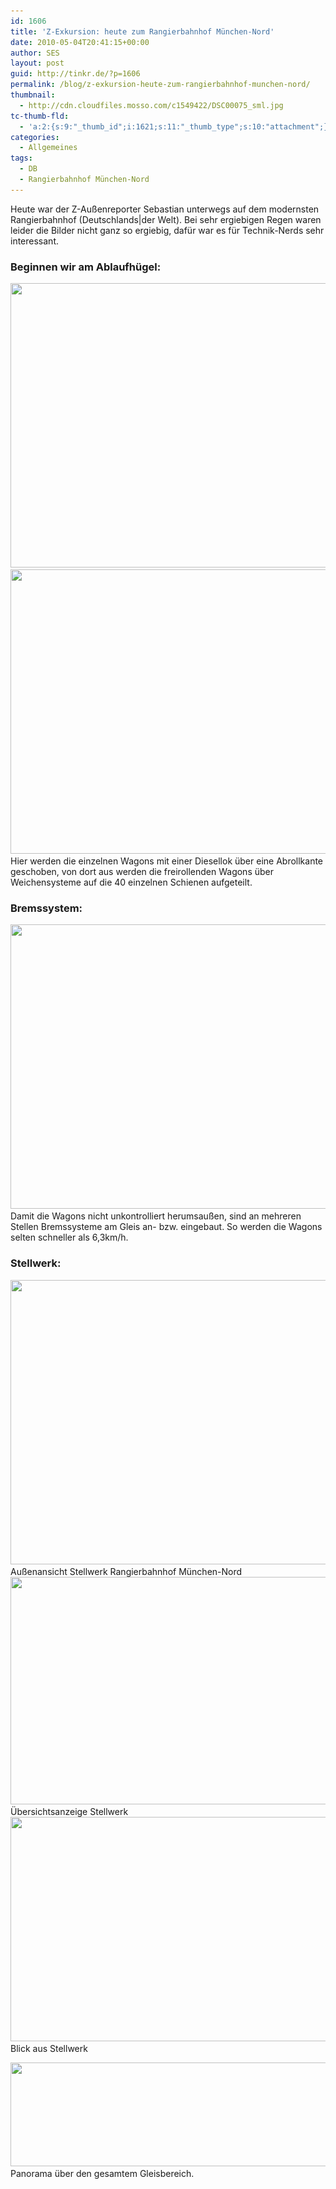 ```yaml
---
id: 1606
title: 'Z-Exkursion: heute zum Rangierbahnhof München-Nord'
date: 2010-05-04T20:41:15+00:00
author: SES
layout: post
guid: http://tinkr.de/?p=1606
permalink: /blog/z-exkursion-heute-zum-rangierbahnhof-munchen-nord/
thumbnail:
  - http://cdn.cloudfiles.mosso.com/c1549422/DSC00075_sml.jpg
tc-thumb-fld:
  - 'a:2:{s:9:"_thumb_id";i:1621;s:11:"_thumb_type";s:10:"attachment";}'
categories:
  - Allgemeines
tags:
  - DB
  - Rangierbahnhof München-Nord
---
```

Heute war der Z-Außenreporter Sebastian unterwegs auf dem modernsten Rangierbahnhof (Deutschlands|der Welt). Bei sehr ergiebigen Regen waren leider die Bilder nicht ganz so ergiebig, dafür war es für Technik-Nerds sehr interessant.

### Beginnen wir am Ablaufhügel:

<img loading="lazy" src="/assets/2010/05/DSC00052.jpg" alt="" title="Abrollhügel" width="606" height="455" class="alignnone size-full wp-image-1609" srcset="/assets/2010/05/DSC00052.jpg 606w, /assets/2010/05/DSC00052-300x225.jpg 300w" sizes="(max-width: 606px) 100vw, 606px" />
<img loading="lazy" src="/assets/2010/05/DSC00050.jpg" alt="" title="Blick vom Abrollhügel" width="606" height="455" class="alignnone size-full wp-image-1607" srcset="/assets/2010/05/DSC00050.jpg 606w, /assets/2010/05/DSC00050-300x225.jpg 300w" sizes="(max-width: 606px) 100vw, 606px" />
Hier werden die einzelnen Wagons mit einer Diesellok über eine Abrollkante geschoben, von dort aus werden die freirollenden Wagons über Weichensysteme auf die 40 einzelnen Schienen aufgeteilt.

### Bremssystem:

<img loading="lazy" src="/assets/2010/05/DSC00051.jpg" alt="" title="Bremsensystem" width="606" height="455" class="alignnone size-full wp-image-1608" srcset="/assets/2010/05/DSC00051.jpg 606w, /assets/2010/05/DSC00051-300x225.jpg 300w" sizes="(max-width: 606px) 100vw, 606px" />
Damit die Wagons nicht unkontrolliert herumsaußen, sind an mehreren Stellen Bremssysteme am Gleis an- bzw. eingebaut. So werden die Wagons selten schneller als 6,3km/h.

### Stellwerk:

<img loading="lazy" src="/assets/2010/05/DSC00075.jpg" alt="" title="Stellwerk Rangierbahnhof München-Nord" width="606" height="455" class="alignnone size-full wp-image-1613" srcset="/assets/2010/05/DSC00075.jpg 606w, /assets/2010/05/DSC00075-300x225.jpg 300w" sizes="(max-width: 606px) 100vw, 606px" />
Außenansicht Stellwerk Rangierbahnhof München-Nord

<img loading="lazy" src="/assets/2010/05/DSC00053_stitch.jpg" alt="" title="Übersichtsanzeige Stellwerk" width="606" height="364" class="alignnone size-full wp-image-1610" srcset="/assets/2010/05/DSC00053_stitch.jpg 606w, /assets/2010/05/DSC00053_stitch-300x180.jpg 300w" sizes="(max-width: 606px) 100vw, 606px" />
Übersichtsanzeige Stellwerk

<img loading="lazy" src="/assets/2010/05/DSC00063_stitch.jpg" alt="" title="Blick aus Stellwerk 1" width="606" height="359" class="alignnone size-full wp-image-1611" srcset="/assets/2010/05/DSC00063_stitch.jpg 606w, /assets/2010/05/DSC00063_stitch-300x177.jpg 300w" sizes="(max-width: 606px) 100vw, 606px" />
Blick aus Stellwerk

[<img loading="lazy" src="/assets/2010/05/DSC00065_stitch.jpg" alt="" title="Blick aus Stellwerk - Panorama" width="606" height="166" class="alignnone size-full wp-image-1612" srcset="/assets/2010/05/DSC00065_stitch.jpg 606w, /assets/2010/05/DSC00065_stitch-300x82.jpg 300w" sizes="(max-width: 606px) 100vw, 606px" />](/assets/2010/05/DSC00065_stitch_panorama.jpg)
Panorama über den gesamtem Gleisbereich.
